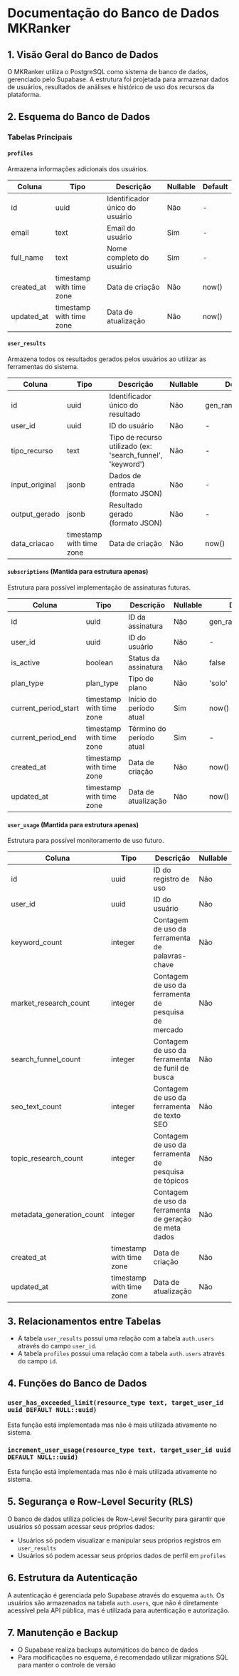 
# Documentação do Banco de Dados MKRanker

## 1. Visão Geral do Banco de Dados

O MKRanker utiliza o PostgreSQL como sistema de banco de dados, gerenciado pelo Supabase. A estrutura foi projetada para armazenar dados de usuários, resultados de análises e histórico de uso dos recursos da plataforma.

## 2. Esquema do Banco de Dados

### Tabelas Principais

#### `profiles`
Armazena informações adicionais dos usuários.

| Coluna | Tipo | Descrição | Nullable | Default |
|--------|------|-----------|----------|---------|
| id | uuid | Identificador único do usuário | Não | - |
| email | text | Email do usuário | Sim | - |
| full_name | text | Nome completo do usuário | Sim | - |
| created_at | timestamp with time zone | Data de criação | Não | now() |
| updated_at | timestamp with time zone | Data de atualização | Não | now() |

#### `user_results`
Armazena todos os resultados gerados pelos usuários ao utilizar as ferramentas do sistema.

| Coluna | Tipo | Descrição | Nullable | Default |
|--------|------|-----------|----------|---------|
| id | uuid | Identificador único do resultado | Não | gen_random_uuid() |
| user_id | uuid | ID do usuário | Não | - |
| tipo_recurso | text | Tipo de recurso utilizado (ex: 'search_funnel', 'keyword') | Não | - |
| input_original | jsonb | Dados de entrada (formato JSON) | Não | - |
| output_gerado | jsonb | Resultado gerado (formato JSON) | Não | - |
| data_criacao | timestamp with time zone | Data de criação | Não | now() |

#### `subscriptions` (Mantida para estrutura apenas)
Estrutura para possível implementação de assinaturas futuras.

| Coluna | Tipo | Descrição | Nullable | Default |
|--------|------|-----------|----------|---------|
| id | uuid | ID da assinatura | Não | gen_random_uuid() |
| user_id | uuid | ID do usuário | Não | - |
| is_active | boolean | Status da assinatura | Não | false |
| plan_type | plan_type | Tipo de plano | Não | 'solo' |
| current_period_start | timestamp with time zone | Início do período atual | Sim | now() |
| current_period_end | timestamp with time zone | Término do período atual | Sim | - |
| created_at | timestamp with time zone | Data de criação | Não | now() |
| updated_at | timestamp with time zone | Data de atualização | Não | now() |

#### `user_usage` (Mantida para estrutura apenas)
Estrutura para possível monitoramento de uso futuro.

| Coluna | Tipo | Descrição | Nullable | Default |
|--------|------|-----------|----------|---------|
| id | uuid | ID do registro de uso | Não | gen_random_uuid() |
| user_id | uuid | ID do usuário | Não | - |
| keyword_count | integer | Contagem de uso da ferramenta de palavras-chave | Não | 0 |
| market_research_count | integer | Contagem de uso da ferramenta de pesquisa de mercado | Não | 0 |
| search_funnel_count | integer | Contagem de uso da ferramenta de funil de busca | Não | 0 |
| seo_text_count | integer | Contagem de uso da ferramenta de texto SEO | Não | 0 |
| topic_research_count | integer | Contagem de uso da ferramenta de pesquisa de tópicos | Não | 0 |
| metadata_generation_count | integer | Contagem de uso da ferramenta de geração de meta dados | Não | 0 |
| created_at | timestamp with time zone | Data de criação | Não | now() |
| updated_at | timestamp with time zone | Data de atualização | Não | now() |

## 3. Relacionamentos entre Tabelas

- A tabela `user_results` possui uma relação com a tabela `auth.users` através do campo `user_id`.
- A tabela `profiles` possui uma relação com a tabela `auth.users` através do campo `id`.

## 4. Funções do Banco de Dados

### `user_has_exceeded_limit(resource_type text, target_user_id uuid DEFAULT NULL::uuid)`
Esta função está implementada mas não é mais utilizada ativamente no sistema.

### `increment_user_usage(resource_type text, target_user_id uuid DEFAULT NULL::uuid)`
Esta função está implementada mas não é mais utilizada ativamente no sistema.

## 5. Segurança e Row-Level Security (RLS)

O banco de dados utiliza policies de Row-Level Security para garantir que usuários só possam acessar seus próprios dados:

- Usuários só podem visualizar e manipular seus próprios registros em `user_results`
- Usuários só podem acessar seus próprios dados de perfil em `profiles`

## 6. Estrutura da Autenticação

A autenticação é gerenciada pelo Supabase através do esquema `auth`. Os usuários são armazenados na tabela `auth.users`, que não é diretamente acessível pela API pública, mas é utilizada para autenticação e autorização.

## 7. Manutenção e Backup

- O Supabase realiza backups automáticos do banco de dados
- Para modificações no esquema, é recomendado utilizar migrations SQL para manter o controle de versão
